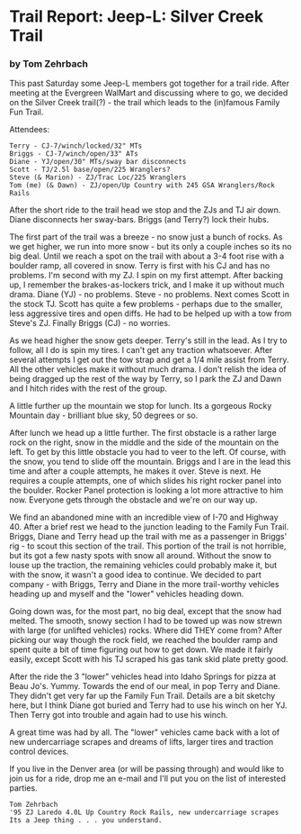 # Trail Report: Jeep-L: Silver Creek Trail

### by Tom Zehrbach

This past Saturday some Jeep-L members got together for a trail ride. After meeting at the Evergreen WalMart and discussing where to go, we decided on the Silver Creek trail(?) - the trail which leads to the (in)famous Family Fun Trail.

Attendees:

    Terry - CJ-7/winch/locked/32" MTs
    Briggs - CJ-7/winch/open/33" ATs
    Diane - YJ/open/30" MTs/sway bar disconnects
    Scott - TJ/2.5l base/open/225 Wranglers?
    Steve (& Marion) - ZJ/Trac Loc/225 Wranglers
    Tom (me) (& Dawn) - ZJ/open/Up Country with 245 GSA Wranglers/Rock Rails

After the short ride to the trail head we stop and the ZJs and TJ air down. Diane disconnects her sway-bars. Briggs (and Terry?) lock their hubs.

The first part of the trail was a breeze - no snow just a bunch of rocks. As we get higher, we run into more snow - but its only a couple inches so its no big deal. Until we reach a spot on the trail with about a 3-4 foot rise with a boulder ramp, all covered in snow. Terry is first with his CJ and has no problems. I\'m second with my ZJ. I spin on my first attempt. After backing up, I remember the brakes-as-lockers trick, and I make it up without much drama. Diane (YJ) - no problems. Steve - no problems. Next comes Scott in the stock TJ. Scott has quite a few problems - perhaps due to the smaller, less aggressive tires and open diffs. He had to be helped up with a tow from Steve\'s ZJ. Finally Briggs (CJ) - no worries.

As we head higher the snow gets deeper. Terry\'s still in the lead. As I try to follow, all I do is spin my tires. I can\'t get any traction whatsoever. After several attempts I get out the tow strap and get a 1/4 mile assist from Terry. All the other vehicles make it without much drama. I don\'t relish the idea of being dragged up the rest of the way by Terry, so I park the ZJ and Dawn and I hitch rides with the rest of the group.

A little further up the mountain we stop for lunch. Its a gorgeous Rocky Mountain day - brilliant blue sky, 50 degrees or so.

After lunch we head up a little further. The first obstacle is a rather large rock on the right, snow in the middle and the side of the mountain on the left. To get by this little obstacle you had to veer to the left. Of course, with the snow, you tend to slide off the mountain. Briggs and I are in the lead this time and after a couple attempts, he makes it over. Steve is next. He requires a couple attempts, one of which slides his right rocker panel into the boulder. Rocker Panel protection is looking a lot more attractive to him now. Everyone gets through the obstacle and we\'re on our way up.

We find an abandoned mine with an incredible view of I-70 and Highway 40. After a brief rest we head to the junction leading to the Family Fun Trail. Briggs, Diane and Terry head up the trail with me as a passenger in Briggs\' rig - to scout this section of the trail. This portion of the trail is not horrible, but its got a few nasty spots with snow all around. Without the snow to louse up the traction, the remaining vehicles could probably make it, but with the snow, it wasn\'t a good idea to continue. We decided to part company - with Briggs, Terry and Diane in the more trail-worthy vehicles heading up and myself and the \"lower\" vehicles heading down.

Going down was, for the most part, no big deal, except that the snow had melted. The smooth, snowy section I had to be towed up was now strewn with large (for unlifted vehicles) rocks. Where did THEY come from? After picking our way though the rock field, we reached the boulder ramp and spent quite a bit of time figuring out how to get down. We made it fairly easily, except Scott with his TJ scraped his gas tank skid plate pretty good.

After the ride the 3 \"lower\" vehicles head into Idaho Springs for pizza at Beau Jo\'s. Yummy. Towards the end of our meal, in pop Terry and Diane. They didn\'t get very far up the Family Fun Trail. Details are a bit sketchy here, but I think Diane got buried and Terry had to use his winch on her YJ. Then Terry got into trouble and again had to use his winch.

A great time was had by all. The \"lower\" vehicles came back with a lot of new undercarriage scrapes and dreams of lifts, larger tires and traction control devices.

If you live in the Denver area (or will be passing through) and would like to join us for a ride, drop me an e-mail and I\'ll put you on the list of interested parties.

    Tom Zehrbach
    '95 ZJ Laredo 4.0L Up Country Rock Rails, new undercarriage scrapes
    Its a Jeep thing . . . you understand.
